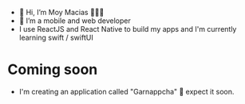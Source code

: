 - 👋 Hi, I’m Moy Macias 🧑🏻‍💻
- 👀 I’m a mobile and web developer
- I use ReactJS and React Native to build my apps and I'm currently learning swift / swiftUI 

# Coming soon
- I'm creating an application called "Garnappcha" 👀 expect it soon. 

<!---
moymacias/moymacias is a ✨ special ✨ repository because its `README.md` (this file) appears on your GitHub profile.
You can click the Preview link to take a look at your changes.
--->
